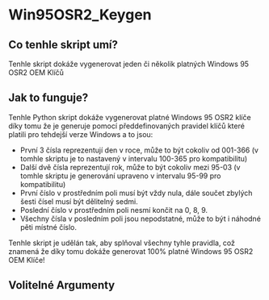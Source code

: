 # Win95OSR2_Keygen
## Co tenhle skript umí?
Tenhle skript dokáže vygenerovat jeden či několik platných Windows 95 OSR2 OEM Klíčů  
## Jak to funguje?  
Tenhle Python skript dokáže vygenerovat platné Windows 95 OSR2 klíče díky tomu že je generuje pomocí předdefinovaných pravidel klíčů které platili pro tehdejší verze Windows a to jsou:  
- První 3 čísla reprezentují den v roce, může to být cokoliv od 001-366 (v tomhle skriptu je to nastavený v intervalu 100-365 pro kompatibilitu)
- Další dvě čísla reprezentují rok, může to být cokoliv mezi 95-03 (v tomhle skriptu je generování upraveno v intervalu 95-99 pro kompatibilitu)
- První číslo v prostředním poli musí být vždy nula, dále součet zbylých šesti čísel musí být dělitelný sedmi.
- Poslední číslo v prostředním poli nesmí končit na 0, 8, 9.
- Všechny čísla v posledním poli jsou nepodstatné, může to být i náhodné pěti místné číslo.

Tenhle skript je udělán tak, aby splňoval všechny tyhle pravidla, což znamená že díky tomu dokáže generovat 100% platné Windows 95 OSR2 OEM Klíče!  

## Volitelné Argumenty
